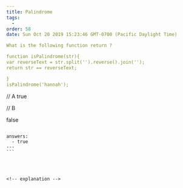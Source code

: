 ```yaml
---
title: Palindrome
tags:
  - 
order: 58
date: Sun Oct 20 2019 15:23:46 GMT-0700 (Pacific Daylight Time)

What is the following function return ?

function isPalindrome(str){
var reverseText = str.split('').reverse().join('');
return str == reverseText;

}
isPalindrome('hannah');

``` 
// A
true

// B

false
````

answers: 
  - true
---
```




<!-- explanation -->

